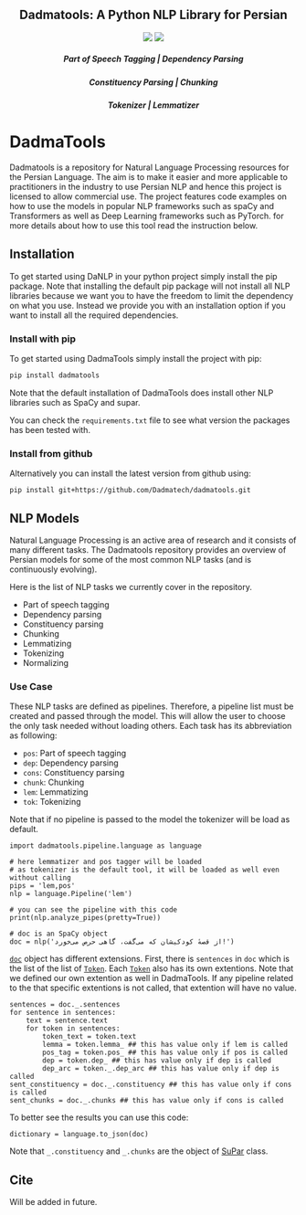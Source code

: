 <!-- <h1 align="center">
  <img src="images/dadmatech.jpeg"  width="150"  />
   Dadmatools
</h1> -->


<h2 align="center">Dadmatools: A Python NLP Library for Persian</h2>

<div align="center">
  <a href="https://pypi.org/project/dadmatools/"><img src="https://img.shields.io/pypi/v/dadmatools.svg"></a>
  <!-- <a href="https://travis-ci.com/dadmatech/dadmatools"><img src="https://travis-ci.com/dadmatech/dadmatools.svg?branch=master"></a> -->
  <!-- <a href="https://coveralls.io/github/alexandrainst/danlp?branch=master"><img src="https://coveralls.io/repos/github/alexandrainst/danlp/badge.svg?branch=master"></a> -->
  <a href=""><img src="https://img.shields.io/badge/license-Apache%202-blue.svg"></a>
  <!-- <a href=''><img src='https://readthedocs.org/projects/danlp-alexandra/badge/?version=latest' alt='Documentation Status' /></a> -->
</div>
<div align="center">
  <h5>
      Part of Speech Tagging
    <span> | </span>
      Dependency Parsing
  </h5>
  <h5>
      Constituency Parsing
    <span> | </span>
      Chunking
  </h5>
  <h5>
      Tokenizer
    <span> | </span>
      Lemmatizer
  </h5>
  <h5>
    <!-- <a href="https://github.com/alexandrainst/danlp/tree/master/examples/tutorials">
      Tutorials
    </a> -->
  </h5>
</div>


# **DadmaTools**
Dadmatools is a repository for Natural Language Processing resources for the Persian Language. 
The aim is to make it easier and more applicable to practitioners in the industry to use 
Persian NLP and hence this project is licensed to allow commercial use. 
The project features code examples on how to use the models in popular 
NLP frameworks such as spaCy and Transformers as well as Deep Learning frameworks 
such as PyTorch. 
for more details about how to use this tool read the instruction below. 


## Installation

To get started using DaNLP in your python project simply install the pip package. Note that installing the default pip package 
will not install all NLP libraries because we want you to have the freedom to limit the dependency on what you use. Instead we provide you with an installation option if you want to install all the required dependencies. 

### Install with pip

To get started using DadmaTools simply install the project with pip:

```bash
pip install dadmatools 
```

Note that the default installation of DadmaTools does install other NLP libraries such as SpaCy and supar.

You can check the `requirements.txt` file to see what version the packages has been tested with.

### Install from github
Alternatively you can install the latest version from github using:
```
pip install git+https://github.com/Dadmatech/dadmatools.git
```

## NLP Models

Natural Language Processing is an active area of research and it consists of many different tasks. 
The Dadmatools repository provides an overview of Persian models for some of the most common NLP tasks (and is continuously evolving). 

Here is the list of NLP tasks we currently cover in the repository.
-  Part of speech tagging
-  Dependency parsing
-  Constituency parsing
-  Chunking
-  Lemmatizing
-  Tokenizing
-  Normalizing

### Use Case

These NLP tasks are defined as pipelines. Therefore, a pipeline list must be created and passed through the model. This will allow the user to choose the only task needed without loading others. 
Each task has its abbreviation as following:
-  ```pos```: Part of speech tagging
-  ```dep```: Dependency parsing
-  ```cons```: Constituency parsing
-  ```chunk```: Chunking
-  ```lem```: Lemmatizing
-  ```tok```: Tokenizing

Note that if no pipeline is passed to the model the tokenizer will be load as default.

```
import dadmatools.pipeline.language as language

# here lemmatizer and pos tagger will be loaded
# as tokenizer is the default tool, it will be loaded as well even without calling
pips = 'lem,pos' 
nlp = language.Pipeline('lem')

# you can see the pipeline with this code
print(nlp.analyze_pipes(pretty=True))

# doc is an SpaCy object
doc = nlp('از قصهٔ کودکیشان که می‌گفت، گاهی حرص می‌خورد!')
```
[```doc```](https://spacy.io/api/doc) object has different extensions. First, there is ```sentences``` in ```doc``` which is the list of the list of [```Token```](https://spacy.io/api/token). Each [```Token```](https://spacy.io/api/token) also has its own extentions. Note that we defined our own extention as well in DadmaTools. If any pipeline related to the that specific extentions is not called, that extention will have no value.
```
sentences = doc._.sentences
for sentence in sentences:
    text = sentence.text
    for token in sentences:
        token_text = token.text
        lemma = token.lemma_ ## this has value only if lem is called
        pos_tag = token.pos_ ## this has value only if pos is called
        dep = token.dep_ ## this has value only if dep is called
        dep_arc = token._.dep_arc ## this has value only if dep is called
sent_constituency = doc._.constituency ## this has value only if cons is called
sent_chunks = doc._.chunks ## this has value only if cons is called
```
To better see the results you can use this code:
```
dictionary = language.to_json(doc)
```

Note that ```_.constituency``` and ```_.chunks``` are the object of [SuPar](https://parser.yzhang.site/en/latest/) class.


## Cite
Will be added in future.
<!-- 
If you want to cite this project, please use the following BibTeX entry: 

```
@inproceedings{
}
``` -->

<!-- Read the paper here.  -->
